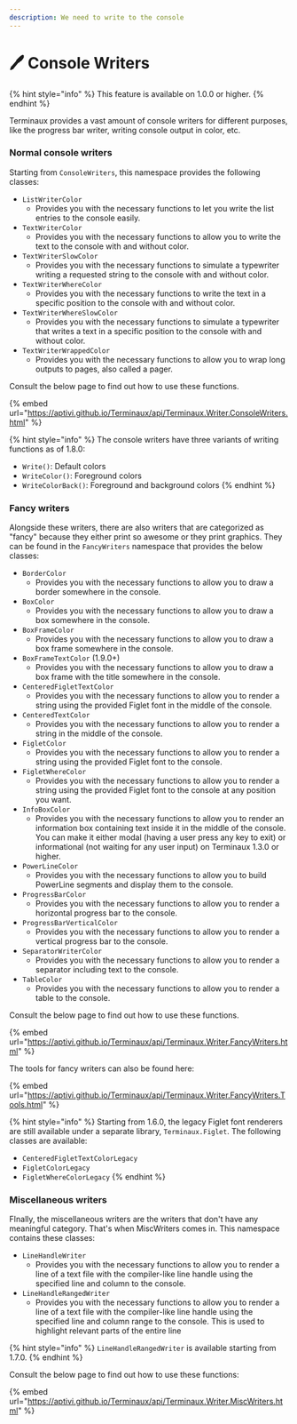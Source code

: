 ```yaml
---
description: We need to write to the console
---
```


# 🖊 Console Writers

{% hint style="info" %}
This feature is available on 1.0.0 or higher.
{% endhint %}

Terminaux provides a vast amount of console writers for different purposes, like the progress bar writer, writing console output in color, etc.

### Normal console writers

Starting from `ConsoleWriters`, this namespace provides the following classes:

* `ListWriterColor`
  * Provides you with the necessary functions to let you write the list entries to the console easily.
* `TextWriterColor`
  * Provides you with the necessary functions to allow you to write the text to the console with and without color.
* `TextWriterSlowColor`
  * Provides you with the necessary functions to simulate a typewriter writing a requested string to the console with and without color.
* `TextWriterWhereColor`
  * Provides you with the necessary functions to write the text in a specific position to the console with and without color.
* `TextWriterWhereSlowColor`
  * Provides you with the necessary functions to simulate a typewriter that writes a text in a specific position to the console with and without color.
* `TextWriterWrappedColor`
  * Provides you with the necessary functions to allow you to wrap long outputs to pages, also called a pager.

Consult the below page to find out how to use these functions.

{% embed url="https://aptivi.github.io/Terminaux/api/Terminaux.Writer.ConsoleWriters.html" %}

{% hint style="info" %}
The console writers have three variants of writing functions as of 1.8.0:

* `Write()`: Default colors
* `WriteColor()`: Foreground colors
* `WriteColorBack()`: Foreground and background colors
{% endhint %}

### Fancy writers

Alongside these writers, there are also writers that are categorized as "fancy" because they either print so awesome or they print graphics. They can be found in the `FancyWriters` namespace that provides the below classes:

* `BorderColor`
  * Provides you with the necessary functions to allow you to draw a border somewhere in the console.
* `BoxColor`
  * Provides you with the necessary functions to allow you to draw a box somewhere in the console.
* `BoxFrameColor`
  * Provides you with the necessary functions to allow you to draw a box frame somewhere in the console.
* `BoxFrameTextColor` (1.9.0+)
  * Provides you with the necessary functions to allow you to draw a box frame with the title somewhere in the console.
* `CenteredFigletTextColor`
  * Provides you with the necessary functions to allow you to render a string using the provided Figlet font in the middle of the console.
* `CenteredTextColor`
  * Provides you with the necessary functions to allow you to render a string in the middle of the console.
* `FigletColor`
  * Provides you with the necessary functions to allow you to render a string using the provided Figlet font to the console.
* `FigletWhereColor`
  * Provides you with the necessary functions to allow you to render a string using the provided Figlet font to the console at any position you want.
* `InfoBoxColor`
  * Provides you with the necessary functions to allow you to render an information box containing text inside it in the middle of the console. You can make it either modal (having a user press any key to exit) or informational (not waiting for any user input) on Terminaux 1.3.0 or higher.
* `PowerLineColor`
  * Provides you with the necessary functions to allow you to build PowerLine segments and display them to the console.
* `ProgressBarColor`
  * Provides you with the necessary functions to allow you to render a horizontal progress bar to the console.
* `ProgressBarVerticalColor`
  * Provides you with the necessary functions to allow you to render a vertical progress bar to the console.
* `SeparatorWriterColor`
  * Provides you with the necessary functions to allow you to render a separator including text to the console.
* `TableColor`
  * Provides you with the necessary functions to allow you to render a table to the console.

Consult the below page to find out how to use these functions.

{% embed url="https://aptivi.github.io/Terminaux/api/Terminaux.Writer.FancyWriters.html" %}

The tools for fancy writers can also be found here:

{% embed url="https://aptivi.github.io/Terminaux/api/Terminaux.Writer.FancyWriters.Tools.html" %}

{% hint style="info" %}
Starting from 1.6.0, the legacy Figlet font renderers are still available under a separate library, `Terminaux.Figlet`. The following classes are available:

* `CenteredFigletTextColorLegacy`
* `FigletColorLegacy`
* `FigletWhereColorLegacy`
{% endhint %}

### Miscellaneous writers

FInally, the miscellaneous writers are the writers that don't have any meaningful category. That's when MiscWriters comes in. This namespace contains these classes:

* `LineHandleWriter`
  * Provides you with the necessary functions to allow you to render a line of a text file with the compiler-like line handle using the specified line and column to the console.
* `LineHandleRangedWriter`
  * Provides you with the necessary functions to allow you to render a line of a text file with the compiler-like line handle using the specified line and column range to the console. This is used to highlight relevant parts of the entire line

{% hint style="info" %}
`LineHandleRangedWriter` is available starting from 1.7.0.
{% endhint %}

Consult the below page to find out how to use these functions:

{% embed url="https://aptivi.github.io/Terminaux/api/Terminaux.Writer.MiscWriters.html" %}
